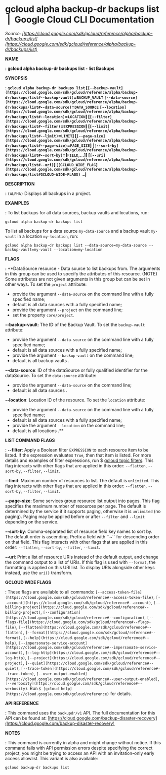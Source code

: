 # gcloud alpha backup-dr backups list  |  Google Cloud CLI Documentation

*Source: [https://cloud.google.com/sdk/gcloud/reference/alpha/backup-dr/backups/list](https://cloud.google.com/sdk/gcloud/reference/alpha/backup-dr/backups/list)*

**NAME**

: **gcloud alpha backup-dr backups list - list Backups**

**SYNOPSIS**

: **`gcloud alpha backup-dr backups list` [`[--backup-vault](https://cloud.google.com/sdk/gcloud/reference/alpha/backup-dr/backups/list#--backup-vault)`=`BACKUP_VAULT` `[--data-source](https://cloud.google.com/sdk/gcloud/reference/alpha/backup-dr/backups/list#--data-source)`=`DATA_SOURCE` `[--location](https://cloud.google.com/sdk/gcloud/reference/alpha/backup-dr/backups/list#--location)`=`LOCATION`] [`[--filter](https://cloud.google.com/sdk/gcloud/reference/alpha/backup-dr/backups/list#--filter)`=`EXPRESSION`] [`[--limit](https://cloud.google.com/sdk/gcloud/reference/alpha/backup-dr/backups/list#--limit)`=`LIMIT`] [`[--page-size](https://cloud.google.com/sdk/gcloud/reference/alpha/backup-dr/backups/list#--page-size)`=`PAGE_SIZE`] [`[--sort-by](https://cloud.google.com/sdk/gcloud/reference/alpha/backup-dr/backups/list#--sort-by)`=[`FIELD`,…]] [`[--uri](https://cloud.google.com/sdk/gcloud/reference/alpha/backup-dr/backups/list#--uri)`] [`[GCLOUD_WIDE_FLAG](https://cloud.google.com/sdk/gcloud/reference/alpha/backup-dr/backups/list#GCLOUD-WIDE-FLAGS) …`]**

**DESCRIPTION**

: `(ALPHA)` Displays all backups in a project.

**EXAMPLES**

: To list backups for all data sources, backup vaults and locations, run:

```
gcloud alpha backup-dr backups list
```

To list all backups for a data source
``my-data-source`` and a backup vault
``my-vault`` in a location
``my-location``, run:

```
gcloud alpha backup-dr backups list --data-source=my-data-source --backup-vault=my-vault --location=my-location
```

**FLAGS**

: **DataSource resource - Data source to list backups from. The arguments in this
group can be used to specify the attributes of this resource. (NOTE) Some
attributes are not given arguments in this group but can be set in other ways.
To set the `project` attribute:

- provide the argument `--data-source` on the command line with a fully
specified name;
- default is all data sources with a fully specified name;
- provide the argument `--project` on the command line;
- set the property `core/project`.

**--backup-vault**:
The ID of the Backup Vault.
To set the `backup-vault` attribute:

- provide the argument `--data-source` on the command line with a fully
specified name;
- default is all data sources with a fully specified name;
- provide the argument `--backup-vault` on the command line;
- default is all backup vaults .

**--data-source**:
ID of the dataSource or fully qualified identifier for the dataSource.
To set the `data-source` attribute:

- provide the argument `--data-source` on the command line;
- default is all data sources .

**--location**:
Location ID of the resource.
To set the `location` attribute:

- provide the argument `--data-source` on the command line with a fully
specified name;
- default is all data sources with a fully specified name;
- provide the argument `--location` on the command line;
- default is all locations .**

**LIST COMMAND FLAGS**

: **--filter**:
Apply a Boolean filter `EXPRESSION` to each resource item
to be listed. If the expression evaluates `True`, then that item is
listed. For more details and examples of filter expressions, run $ [gcloud topic filters](https://cloud.google.com/sdk/gcloud/reference/topic/filters). This flag
interacts with other flags that are applied in this order:
`--flatten`, `--sort-by`, `--filter`,
`--limit`.

**--limit**:
Maximum number of resources to list. The default is `unlimited`. This
flag interacts with other flags that are applied in this order:
`--flatten`, `--sort-by`, `--filter`,
`--limit`.

**--page-size**:
Some services group resource list output into pages. This flag specifies the
maximum number of resources per page. The default is determined by the service
if it supports paging, otherwise it is `unlimited` (no paging).
Paging may be applied before or after `--filter` and
`--limit` depending on the service.

**--sort-by**:
Comma-separated list of resource field key names to sort by. The default order
is ascending. Prefix a field with ``~´´ for descending order on that
field. This flag interacts with other flags that are applied in this order:
`--flatten`, `--sort-by`, `--filter`,
`--limit`.

**--uri**:
Print a list of resource URIs instead of the default output, and change the
command output to a list of URIs. If this flag is used with
`--format`, the formatting is applied on this URI list. To display
URIs alongside other keys instead, use the `uri()` transform.

**GCLOUD WIDE FLAGS**

: These flags are available to all commands: `[--access-token-file](https://cloud.google.com/sdk/gcloud/reference#--access-token-file)`,
`[--account](https://cloud.google.com/sdk/gcloud/reference#--account)`, `[--billing-project](https://cloud.google.com/sdk/gcloud/reference#--billing-project)`,
`[--configuration](https://cloud.google.com/sdk/gcloud/reference#--configuration)`,
`[--flags-file](https://cloud.google.com/sdk/gcloud/reference#--flags-file)`,
`[--flatten](https://cloud.google.com/sdk/gcloud/reference#--flatten)`, `[--format](https://cloud.google.com/sdk/gcloud/reference#--format)`, `[--help](https://cloud.google.com/sdk/gcloud/reference#--help)`, `[--impersonate-service-account](https://cloud.google.com/sdk/gcloud/reference#--impersonate-service-account)`,
`[--log-http](https://cloud.google.com/sdk/gcloud/reference#--log-http)`,
`[--project](https://cloud.google.com/sdk/gcloud/reference#--project)`, `[--quiet](https://cloud.google.com/sdk/gcloud/reference#--quiet)`, `[--trace-token](https://cloud.google.com/sdk/gcloud/reference#--trace-token)`, `[--user-output-enabled](https://cloud.google.com/sdk/gcloud/reference#--user-output-enabled)`,
`[--verbosity](https://cloud.google.com/sdk/gcloud/reference#--verbosity)`.
Run `$ [gcloud help](https://cloud.google.com/sdk/gcloud/reference)` for details.

**API REFERENCE**

: This command uses the `backupdr/v1` API. The full documentation for
this API can be found at: [https://cloud.google.com/backup-disaster-recovery](https://cloud.google.com/backup-disaster-recovery)

**NOTES**

: This command is currently in alpha and might change without notice. If this
command fails with API permission errors despite specifying the correct project,
you might be trying to access an API with an invitation-only early access
allowlist. This variant is also available:

```
gcloud backup-dr backups list
```